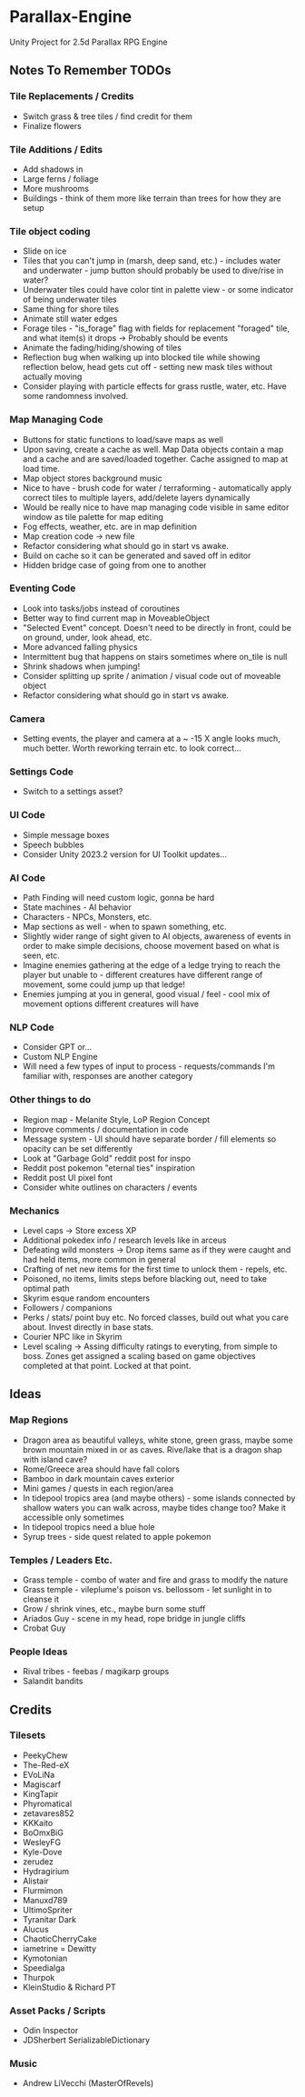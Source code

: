# Parallax-Engine
Unity Project for 2.5d Parallax RPG Engine



## Notes To Remember TODOs
### Tile Replacements / Credits
* Switch grass & tree tiles / find credit for them
* Finalize flowers

### Tile Additions / Edits
* Add shadows in
* Large ferns / foliage
* More mushrooms
* Buildings - think of them more like terrain than trees for how they are setup

### Tile object coding
* Slide on ice
* Tiles that you can't jump in (marsh, deep sand, etc.) - includes water and underwater - jump button should probably be used to dive/rise in water?
* Underwater tiles could have color tint in palette view - or some indicator of being underwater tiles
* Same thing for shore tiles
* Animate still water edges
* Forage tiles - "is_forage" flag with fields for replacement "foraged" tile, and what item(s) it drops -> Probably should be events
* Animate the fading/hiding/showing of tiles
* Reflection bug when walking up into blocked tile while showing reflection below, head gets cut off - setting new mask tiles without actually moving
* Consider playing with particle effects for grass rustle, water, etc. Have some randomness involved.

### Map Managing Code
* Buttons for static functions to load/save maps as well
* Upon saving, create a cache as well. Map Data objects contain a map and a cache and are saved/loaded together. Cache assigned to map at load time.
* Map object stores background music
* Nice to have - brush code for water / terraforming - automatically apply correct tiles to multiple layers, add/delete layers dynamically
* Would be really nice to have map managing code visible in same editor window as tile palette for map editing
* Fog effects, weather, etc. are in map definition
* Map creation code -> new file
* Refactor considering what should go in start vs awake.
* Build on cache so it can be generated and saved off in editor
* Hidden bridge case of going from one to another

### Eventing Code
* Look into tasks/jobs instead of coroutines
* Better way to find current map in MoveableObject
* "Selected Event" concept. Doesn't need to be directly in front, could be on ground, under, look ahead, etc.
* More advanced falling physics
* Intermittent bug that happens on stairs sometimes where on_tile is null
* Shrink shadows when jumping!
* Consider splitting up sprite / animation / visual code out of moveable object
* Refactor considering what should go in start vs awake.

### Camera
* Setting events, the player and camera at a ~ -15 X angle looks much, much better. Worth reworking terrain etc. to look correct...

### Settings Code
* Switch to a settings asset?

### UI Code
* Simple message boxes
* Speech bubbles
* Consider Unity 2023.2 version for UI Toolkit updates...

### AI Code
* Path Finding will need custom logic, gonna be hard
* State machines - AI behavior
* Characters - NPCs, Monsters, etc.
* Map sections as well - when to spawn something, etc.
* Slightly wider range of sight given to AI objects, awareness of events in order to make simple decisions, choose movement based on what is seen, etc.
* Imagine enemies gathering at the edge of a ledge trying to reach the player but unable to - different creatures have different range of movement, some could jump up that ledge!
* Enemies jumping at you in general, good visual / feel - cool mix of movement options different creatures will have

### NLP Code
* Consider GPT or...
* Custom NLP Engine 
* Will need a few types of input to process - requests/commands I'm familiar with, responses are another category

### Other things to do
* Region map - Melanite Style, LoP Region Concept
* Improve comments / documentation in code
* Message system - UI should have separate border / fill elements so opacity can be set differently
* Look at "Garbage Gold" reddit post for inspo
* Reddit post pokemon "eternal ties" inspiration
* Reddit post UI pixel font
* Consider white outlines on characters / events

### Mechanics
* Level caps -> Store excess XP
* Additional pokedex info / research levels like in arceus
* Defeating wild monsters -> Drop items same as if they were caught and had held items, more common in general
* Crafting of net new items for the first time to unlock them - repels, etc.
* Poisoned, no items, limits steps before blacking out, need to take optimal path
* Skyrim esque random encounters
* Followers / companions
* Perks / stats/ point buy etc. No forced classes, build out what you care about. Invest directly in base stats.
* Courier NPC like in Skyrim
* Level scaling -> Assing difficulty ratings to everyting, from simple to boss. Zones get assigned a scaling based on game objectives completed at that point. Locked at that point.



## Ideas
### Map Regions
* Dragon area as beautiful valleys, white stone, green grass, maybe some brown mountain mixed in or as caves. Rive/lake that is a dragon shap with island cave?
* Rome/Greece area should have fall colors
* Bamboo in dark mountain caves exterior
* Mini games / quests in each region/area
* In tidepool tropics area (and maybe others) - some islands connected by shallow waters you can walk across, maybe tides change too? Make it accessible only sometimes
* In tidepool tropics need a blue hole
* Syrup trees - side quest related to apple pokemon

### Temples / Leaders Etc.
* Grass temple - combo of water and fire and grass to modify the nature
* Grass temple - vileplume's poison vs. bellossom - let sunlight in to cleanse it
* Grow / shrink vines, etc., maybe burn some stuff
* Ariados Guy - scene in my head, rope bridge in jungle cliffs
* Crobat Guy

### People Ideas
* Rival tribes - feebas / magikarp groups
* Salandit bandits



## Credits
### Tilesets
* PeekyChew
* The-Red-eX
* EVoLiNa
* Magiscarf
* KingTapir
* Phyromatical
* zetavares852
* KKKaito
* BoOmxBiG
* WesleyFG
* Kyle-Dove
* zerudez
* Hydragirium
* Alistair
* Flurmimon
* Manuxd789
* UltimoSpriter
* Tyranitar Dark
* Alucus
* ChaoticCherryCake
* iametrine = Dewitty
* Kymotonian
* Speedialga
* Thurpok
* KleinStudio & Richard PT

### Asset Packs / Scripts
* Odin Inspector
* JDSherbert SerializableDictionary

### Music
* Andrew LiVecchi (MasterOfRevels)